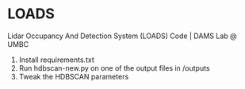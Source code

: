 # LOADS
 Lidar Occupancy And Detection System (LOADS) Code | DAMS Lab @ UMBC

1. Install requirements.txt
2. Run hdbscan-new.py on one of the output files in /outputs
3. Tweak the HDBSCAN parameters
